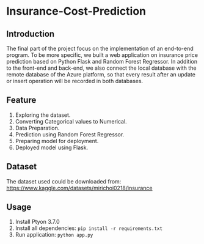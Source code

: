 # Insurance-Cost-Prediction

## Introduction
The final part of the project focus on the implementation of an end-to-end program. To be more specific, we built a web application on insurance price prediction based on Python Flask and Random Forest Regressor. In addition to the front-end and back-end, we also connect the local database with the remote database of the Azure platform, so that every result after an update or insert operation will be recorded in both databases. 

## Feature
1. Exploring the dataset. 
2. Converting Categorical values to Numerical.  
3. Data Preparation.
4. Prediction using Random Forest Regressor. 
5. Preparing model for deployment. 
6. Deployed model using Flask. 

## Dataset
The dataset used could be downloaded from: https://www.kaggle.com/datasets/mirichoi0218/insurance 

## Usage
1. Install Ptyon 3.7.0
2. Install all dependencies: `pip install -r requirements.txt`
3. Run application: `python app.py` 
